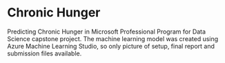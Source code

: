 # Chronic Hunger
Predicting Chronic Hunger in Microsoft Professional Program for Data Science capstone project. The machine learning model was created using Azure Machine Learning Studio, so only picture of setup, final report and submission files available.
